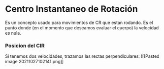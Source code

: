 # Centro Instantaneo de Rotación
Es un concepto usado para movimientos de CR que estan rodando. Es el punto donde (en el momento que deseamos evaluar el cuerpo) la velocidad es nula.

### Posicion del CIR
Si tenemos dos velocidades, trazamos las rectas perpendiculares:
![[Pasted image 20211027102141.png]]